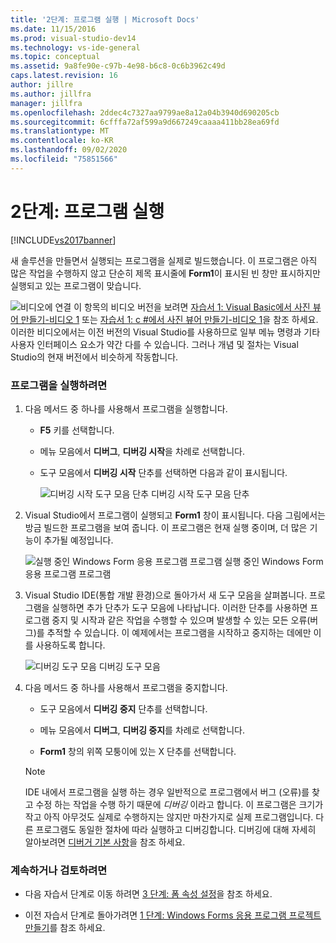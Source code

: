 ```yaml
---
title: '2단계: 프로그램 실행 | Microsoft Docs'
ms.date: 11/15/2016
ms.prod: visual-studio-dev14
ms.technology: vs-ide-general
ms.topic: conceptual
ms.assetid: 9a8fe90e-c97b-4e98-b6c8-0c6b3962c49d
caps.latest.revision: 16
author: jillre
ms.author: jillfra
manager: jillfra
ms.openlocfilehash: 2ddec4c7327aa9799ae8a12a04b3940d690205cb
ms.sourcegitcommit: 6cfffa72af599a9d667249caaaa411bb28ea69fd
ms.translationtype: MT
ms.contentlocale: ko-KR
ms.lasthandoff: 09/02/2020
ms.locfileid: "75851566"
---
```

# <a name="step-2-run-your-program"></a>2단계: 프로그램 실행
[!INCLUDE[vs2017banner](../includes/vs2017banner.md)]

새 솔루션을 만들면서 실행되는 프로그램을 실제로 빌드했습니다. 이 프로그램은 아직 많은 작업을 수행하지 않고 단순히 제목 표시줄에 **Form1**이 표시된 빈 창만 표시하지만 실행되고 있는 프로그램이 맞습니다.

 ![비디오에 연결](../data-tools/media/playvideo.gif "링크 playvideo 보려면") 이 항목의 비디오 버전을 보려면 [자습서 1: Visual Basic에서 사진 뷰어 만들기-비디오 1](https://msdn.microsoft.com/vbasic/gg315352.aspx) 또는 [자습서 1: c #에서 사진 뷰어 만들기-비디오 1](https://msdn.microsoft.com/vcsharp/gg278409.aspx)을 참조 하세요. 이러한 비디오에서는 이전 버전의 Visual Studio를 사용하므로 일부 메뉴 명령과 기타 사용자 인터페이스 요소가 약간 다를 수 있습니다. 그러나 개념 및 절차는 Visual Studio의 현재 버전에서 비슷하게 작동합니다.

### <a name="to-run-your-program"></a>프로그램을 실행하려면

1. 다음 메서드 중 하나를 사용해서 프로그램을 실행합니다.

    - **F5** 키를 선택합니다.

    - 메뉴 모음에서 **디버그**, **디버깅 시작**을 차례로 선택합니다.

    - 도구 모음에서 **디버깅 시작** 단추를 선택하면 다음과 같이 표시됩니다.

         ![디버깅 시작 도구 모음 단추](../ide/media/express-icondebug.png "Express_IconDebug") 디버깅 시작 도구 모음 단추

2. Visual Studio에서 프로그램이 실행되고 **Form1** 창이 표시됩니다. 다음 그림에서는 방금 빌드한 프로그램을 보여 줍니다. 이 프로그램은 현재 실행 중이며, 더 많은 기능이 추가될 예정입니다.

     ![실행 중인 Windows Form 응용 프로그램 프로그램](../ide/media/express-firstrun.png "Express_FirstRun") 실행 중인 Windows Form 응용 프로그램 프로그램

3. Visual Studio IDE(통합 개발 환경)으로 돌아가서 새 도구 모음을 살펴봅니다. 프로그램을 실행하면 추가 단추가 도구 모음에 나타납니다. 이러한 단추를 사용하면 프로그램 중지 및 시작과 같은 작업을 수행할 수 있으며 발생할 수 있는 모든 오류(버그)를 추적할 수 있습니다. 이 예제에서는 프로그램을 시작하고 중지하는 데에만 이를 사용하도록 합니다.

     ![디버깅 도구 모음](../ide/media/express-debugtoolbar.png "Express_DebugToolbar") 디버깅 도구 모음

4. 다음 메서드 중 하나를 사용해서 프로그램을 중지합니다.

    - 도구 모음에서 **디버깅 중지** 단추를 선택합니다.

    - 메뉴 모음에서 **디버그**, **디버깅 중지**를 차례로 선택합니다.

    - **Form1** 창의 위쪽 모퉁이에 있는 X 단추를 선택합니다.

    > [!NOTE]
    > IDE 내에서 프로그램을 실행 하는 경우 일반적으로 프로그램에서 버그 (오류)를 찾고 수정 하는 작업을 수행 하기 때문에 *디버깅* 이라고 합니다. 이 프로그램은 크기가 작고 아직 아무것도 실제로 수행하지는 않지만 마찬가지로 실제 프로그램입니다. 다른 프로그램도 동일한 절차에 따라 실행하고 디버깅합니다. 디버깅에 대해 자세히 알아보려면 [디버거 기본 사항](../debugger/debugger-basics.md)을 참조 하세요.

### <a name="to-continue-or-review"></a>계속하거나 검토하려면

- 다음 자습서 단계로 이동 하려면 [3 단계: 폼 속성 설정](../ide/step-3-set-your-form-properties.md)을 참조 하세요.

- 이전 자습서 단계로 돌아가려면 [1 단계: Windows Forms 응용 프로그램 프로젝트 만들기](../ide/step-1-create-a-windows-forms-application-project.md)를 참조 하세요.
